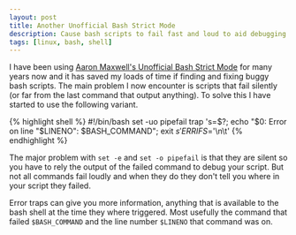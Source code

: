 ```yaml
---
layout: post
title: Another Unofficial Bash Strict Mode
description: Cause bash scripts to fail fast and loud to aid debugging.
tags: [linux, bash, shell]
---
```


I have been using [Aaron Maxwell's Unofficial Bash Strict
Mode](http://redsymbol.net/articles/unofficial-bash-strict-mode/) for many years
now and it has saved my loads of time if finding and fixing buggy bash scripts.
The main problem I now encounter is scripts that fail silently (or far from the
last command that output anything). To solve this I have started to use the
following variant.

{% highlight shell %}
#!/bin/bash
set -uo pipefail
trap 's=$?; echo "$0: Error on line "$LINENO": $BASH_COMMAND"; exit $s' ERR
IFS=$'\n\t'
{% endhighlight %}

<!--more-->

The major problem with `set -e` and `set -o pipefail` is that they are silent so
you have to rely the output of the failed command to debug your script. But not
all commands fail loudly and when they do they don't tell you where in your
script they failed.

Error traps can give you more information, anything that is available to the
bash shell at the time they where triggered. Most usefully the command that
failed `$BASH_COMMAND` and the line number `$LINENO` that command was on.
